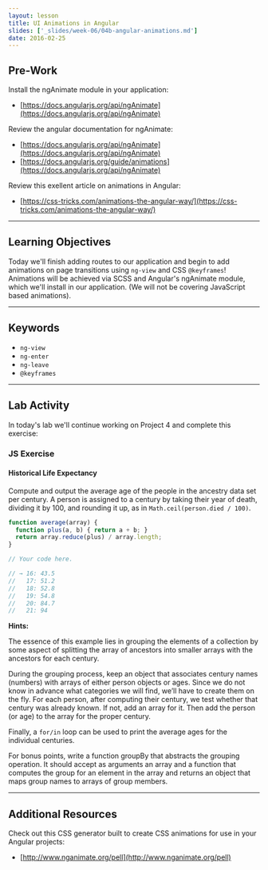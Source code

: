 ```yaml
---
layout: lesson
title: UI Animations in Angular
slides: ['_slides/week-06/04b-angular-animations.md']
date: 2016-02-25
---
```


## Pre-Work

Install the ngAnimate module in your application:
- [https://docs.angularjs.org/api/ngAnimate](https://docs.angularjs.org/api/ngAnimate)

Review the angular documentation for ngAnimate:
- [https://docs.angularjs.org/api/ngAnimate](https://docs.angularjs.org/api/ngAnimate)
- [https://docs.angularjs.org/guide/animations](https://docs.angularjs.org/api/ngAnimate)

Review this exellent article on animations in Angular:
- [https://css-tricks.com/animations-the-angular-way/](https://css-tricks.com/animations-the-angular-way/)

---

## Learning Objectives

Today we'll finish adding routes to our application and begin to add animations on page transitions using `ng-view` and  CSS `@keyframes`!
Animations will be achieved via SCSS and Angular's ngAnimate module, which we'll install in our application.
(We will not be covering JavaScript based animations).

---

## Keywords

- `ng-view`
- `ng-enter`
- `ng-leave`
- `@keyframes`

---

## Lab Activity

In today's lab we'll continue working on Project 4 and complete this exercise:

### JS Exercise

#### Historical Life Expectancy

Compute and output the average age of the people in the ancestry data set per century. A person is assigned to a century by taking their year of death, dividing it by 100, and rounding it up, as in `Math.ceil(person.died / 100)`.

```js
function average(array) {
  function plus(a, b) { return a + b; }
  return array.reduce(plus) / array.length;
}

// Your code here.

// → 16: 43.5
//   17: 51.2
//   18: 52.8
//   19: 54.8
//   20: 84.7
//   21: 94
```

**Hints:**

The essence of this example lies in grouping the elements of a collection by some aspect of splitting the array of ancestors into smaller arrays with the ancestors for each century.

During the grouping process, keep an object that associates century names (numbers) with arrays of either person objects or ages. Since we do not know in advance what categories we will find, we’ll have to create them on the fly. For each person, after computing their century, we test whether that century was already known. If not, add an array for it. Then add the person (or age) to the array for the proper century.

Finally, a `for/in` loop can be used to print the average ages for the individual centuries.

For bonus points, write a function groupBy that abstracts the grouping operation. It should accept as arguments an array and a function that computes the group for an element in the array and returns an object that maps group names to arrays of group members.

---

## Additional Resources

Check out this CSS generator built to create CSS animations for use in your Angular projects:
- [http://www.nganimate.org/pell](http://www.nganimate.org/pell)
